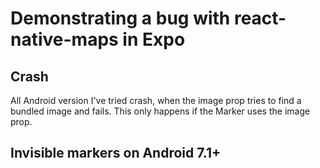 # Demonstrating a bug with react-native-maps in Expo

## Crash

All Android version I've tried crash, when the image prop tries to find a bundled image and fails. This only happens if the Marker uses the image prop.

## Invisible markers on Android 7.1+

